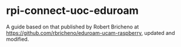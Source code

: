 # rpi-connect-uoc-eduroam
A guide based on that published by Robert Bricheno at https://github.com/rbricheno/eduroam-ucam-raspberry, updated and modified.
